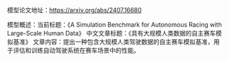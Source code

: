 模型论文地址：https://arxiv.org/abs/2407.16680

模型概述：当前标题：《A Simulation Benchmark for Autonomous Racing with Large-Scale Human Data》
中文文章标题：《具有大规模人类数据的自主赛车模拟基准》
文章内容：提出一种包含大规模人类驾驶数据的自主赛车模拟基准，用于评估和训练自动驾驶系统在赛车场景中的性能。
